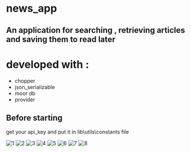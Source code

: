 # news_app

## An application for searching , retrieving articles and saving them to read later

# developed with :
* chopper
* json_serializable
* moor db
* provider

## Before starting 

get your api_key and put it in lib\utils\constants file

![1](https://user-images.githubusercontent.com/38481452/120585516-28fcd800-c432-11eb-86e4-4d7cbd91035a.jpg=100x20)  ![2](https://user-images.githubusercontent.com/38481452/120585528-2dc18c00-c432-11eb-8c49-4602a6516171.jpg=100x20)  ![3](https://user-images.githubusercontent.com/38481452/120585555-374af400-c432-11eb-84f1-45ee77a69906.jpg)
![4](https://user-images.githubusercontent.com/38481452/120585559-3ade7b00-c432-11eb-9bea-c96774280375.jpg) ![5](https://user-images.githubusercontent.com/38481452/120585571-416cf280-c432-11eb-8a8a-e20dcfde94d9.jpg) ![6](https://user-images.githubusercontent.com/38481452/120585582-47fb6a00-c432-11eb-84bc-18b804d44d0f.jpg)
![7](https://user-images.githubusercontent.com/38481452/120585593-4e89e180-c432-11eb-8fee-c6c9275a6af1.jpg) ![8](https://user-images.githubusercontent.com/38481452/120585600-5184d200-c432-11eb-9f68-b51925735056.jpg)






